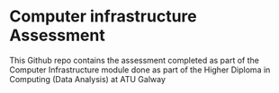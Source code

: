 # Computer infrastructure Assessment
This Github repo contains the assessment completed as part of the Computer Infrastructure module done as part of the Higher Diploma in Computing (Data Analysis) at ATU Galway
